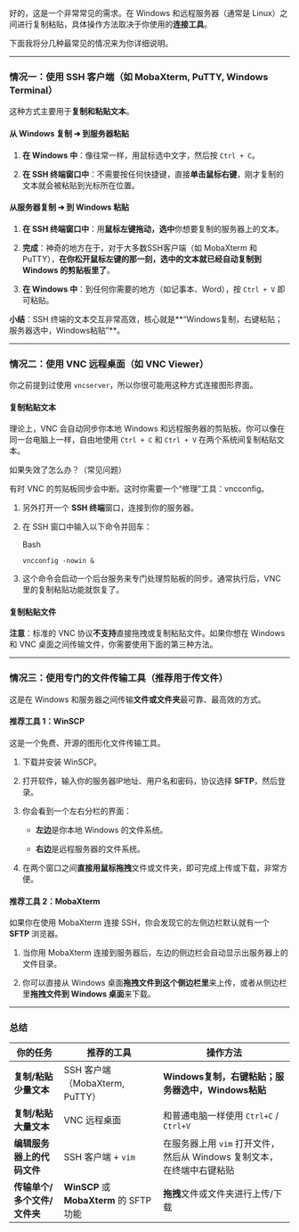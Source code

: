 好的，这是一个非常常见的需求。在 Windows 和远程服务器（通常是 Linux）之间进行复制粘贴，具体操作方法取决于你使用的**连接工具**。

下面我将分几种最常见的情况来为你详细说明。

---

### **情况一：使用 SSH 客户端（如 MobaXterm, PuTTY, Windows Terminal）**

这种方式主要用于**复制和粘贴文本**。

#### **从 Windows 复制 ➔ 到服务器粘贴**

1. **在 Windows 中**：像往常一样，用鼠标选中文字，然后按 `Ctrl + C`。
    
2. **在 SSH 终端窗口中**：不需要按任何快捷键，直接**单击鼠标右键**，刚才复制的文本就会被粘贴到光标所在位置。
    

#### **从服务器复制 ➔ 到 Windows 粘贴**

1. **在 SSH 终端窗口中**：用**鼠标左键拖动，选中**你想要复制的服务器上的文本。
    
2. **完成**：神奇的地方在于，对于大多数SSH客户端（如 MobaXterm 和 PuTTY），**在你松开鼠标左键的那一刻，选中的文本就已经自动复制到 Windows 的剪贴板里了**。
    
3. **在 Windows 中**：到任何你需要的地方（如记事本、Word），按 `Ctrl + V` 即可粘贴。
    

**小结**：SSH 终端的文本交互非常高效，核心就是**“Windows复制，右键粘贴；服务器选中，Windows粘贴”**。

---

### **情况二：使用 VNC 远程桌面（如 VNC Viewer）**

你之前提到过使用 `vncserver`，所以你很可能用这种方式连接图形界面。

#### **复制粘贴文本**

理论上，VNC 会自动同步你本地 Windows 和远程服务器的剪贴板。你可以像在同一台电脑上一样，自由地使用 `Ctrl + C` 和 `Ctrl + V` 在两个系统间复制粘贴文本。

如果失效了怎么办？（常见问题）

有时 VNC 的剪贴板同步会中断。这时你需要一个“修理”工具：vncconfig。

1. 另外打开一个 **SSH 终端**窗口，连接到你的服务器。
    
2. 在 SSH 窗口中输入以下命令并回车：
    
    Bash
    
    ```
    vncconfig -nowin &
    ```
    
3. 这个命令会启动一个后台服务来专门处理剪贴板的同步。通常执行后，VNC 里的复制粘贴功能就恢复了。
    

#### **复制粘贴文件**

**注意**：标准的 VNC 协议**不支持**直接拖拽或复制粘贴文件。如果你想在 Windows 和 VNC 桌面之间传输文件，你需要使用下面的第三种方法。

---

### **情况三：使用专门的文件传输工具（推荐用于传文件）**

这是在 Windows 和服务器之间传输**文件或文件夹**最可靠、最高效的方式。

#### **推荐工具 1：WinSCP**

这是一个免费、开源的图形化文件传输工具。

1. 下载并安装 WinSCP。
    
2. 打开软件，输入你的服务器IP地址、用户名和密码，协议选择 **SFTP**，然后登录。
    
3. 你会看到一个左右分栏的界面：
    
    - **左边**是你本地 Windows 的文件系统。
        
    - **右边**是远程服务器的文件系统。
        
4. 在两个窗口之间**直接用鼠标拖拽**文件或文件夹，即可完成上传或下载，非常方便。
    

#### **推荐工具 2：MobaXterm**

如果你在使用 MobaXterm 连接 SSH，你会发现它的左侧边栏默认就有一个 **SFTP** 浏览器。

1. 当你用 MobaXterm 连接到服务器后，左边的侧边栏会自动显示出服务器上的文件目录。
    
2. 你可以直接从 Windows 桌面**拖拽文件到这个侧边栏里**来上传，或者从侧边栏里**拖拽文件到 Windows 桌面**来下载。
    

---

### **总结**

|你的任务|推荐的工具|操作方法|
|---|---|---|
|**复制/粘贴少量文本**|SSH 客户端（MobaXterm, PuTTY）|**Windows复制，右键粘贴；服务器选中，Windows粘贴**|
|**复制/粘贴大量文本**|VNC 远程桌面|和普通电脑一样使用 `Ctrl+C` / `Ctrl+V`|
|**编辑服务器上的代码文件**|SSH 客户端 + `vim`|在服务器上用 `vim` 打开文件，然后从 Windows 复制文本，在终端中右键粘贴|
|**传输单个/多个文件/文件夹**|**WinSCP** 或 **MobaXterm** 的 SFTP 功能|**拖拽**文件或文件夹进行上传/下载|